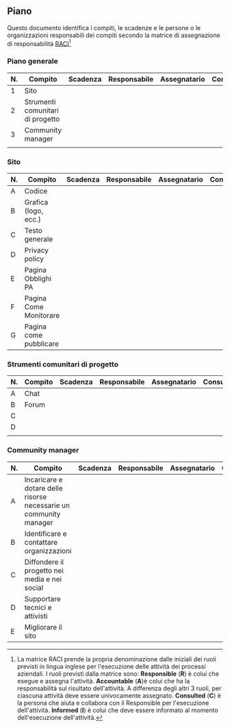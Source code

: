 ## Piano

Questo documento identifica i compiti, le scadenze e le persone o le organizzazioni responsabili dei compiti secondo la matrice di assegnazione di responsabilità [RACI](https://it.wikipedia.org/wiki/Matrice_di_assegnazione_responsabilit%C3%A0)[^c81ec516]



### Piano generale
| **N.** | **Compito** | **Scadenza** | **Responsabile** | **Assegnatario** | **Consulente** | **Informato** |
| -------- | -------- | -------- | -------- | -------- | -------- | -------- |
| 1 | Sito | | | | | |
| 2 | Strumenti comunitari di progetto | | | | | |
| 3 | Community manager | | | | | |
| | | | | | | |

### Sito
| **N.** | **Compito** | **Scadenza** | **Responsabile** | **Assegnatario** | **Consulente** | **Informato** |
| -------- | -------- | -------- | -------- | -------- | -------- | -------- |
| A | Codice | | | | | |
| B | Grafica (logo, ecc.)| | | | | |
| C | Testo generale | | | | | |
| D | Privacy policy | | | | | |
| E | Pagina Obblighi PA | | | | | |
| F | Pagina Come Monitorare | | | | | |
| G | Pagina come pubblicare | | | | | |

### Strumenti comunitari di progetto
| **N.** | **Compito** | **Scadenza** | **Responsabile** | **Assegnatario** | **Consulente** | **Informato** |
| -------- | -------- | -------- | -------- | -------- | -------- | -------- |
| A | Chat | | | | | |
| B | Forum | | | | | |
| C | | | | | | |
| D | | | | | | |
| | | | | | | |

### Community manager
| **N.** | **Compito** | **Scadenza** | **Responsabile** | **Assegnatario** | **Consulente** | **Informato** |
| -------- | -------- | -------- | -------- | -------- | -------- | -------- |
| A | Incaricare e dotare delle risorse necessarie un community manager | | | | | |
| B | Identificare e contattare organizzazioni | | | | | |
| C | Diffondere il progetto nei media e nei social | | | | | |
| D | Supportare tecnici e attivisti | | | | | |
| E | Migliorare il sito | | | | | |


[^c81ec516]: La matrice RACI prende la propria denominazione dalle iniziali dei ruoli previsti in lingua inglese per l'esecuzione delle attività dei processi aziendali. I ruoli previsti dalla matrice sono: 
**Responsible** (**R**) è colui che esegue e assegna l'attività. 
**Accountable** (**A**)è colui che ha la responsabilità sul risultato dell'attività. A differenza degli altri 3 ruoli, per ciascuna attività deve essere univocamente assegnato. 
**Consulted** (**C**) è la persona che aiuta e collabora con il Responsible per l'esecuzione dell'attività. 
**Informed** (**I**) è colui che deve essere informato al momento dell'esecuzione dell'attività. 
